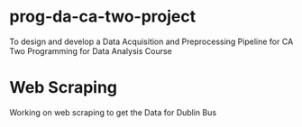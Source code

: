 # prog-da-ca-two-project
 To design and develop a Data Acquisition and Preprocessing Pipeline for CA Two Programming for Data Analysis Course

# Web Scraping
Working on web scraping to get the Data for Dublin Bus